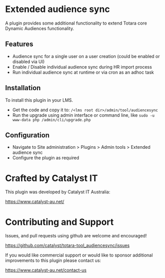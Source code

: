# Extended audience sync
A plugin provides some additional functionality to extend Totara core Dynamic Audiences functionality.

## Features
* Audience sync for a single user on a user creation (could be enabled or disabled via UI)
* Enable / Disable individual audience sync during HR import process
* Run individual audience sync at runtime or via cron as an adhoc task

## Installation
To install this plugin in your LMS.
* Get the code and copy it to: `/<lms root dir>/admin/tool/audiencesync`
* Run the upgrade using admin interface or command line, like `sudo -u www-data php /admin/cli/upgrade.php`

## Configuration 
* Navigate to Site administration > Plugins > Admin tools > Extended audience sync
* Configure the plugin as required

# Crafted by Catalyst IT

This plugin was developed by Catalyst IT Australia:

https://www.catalyst-au.net/

# Contributing and Support

Issues, and pull requests using github are welcome and encouraged!

https://github.com/catalyst/totara-tool_audiencesync/issues

If you would like commercial support or would like to sponsor additional improvements
to this plugin please contact us:

https://www.catalyst-au.net/contact-us